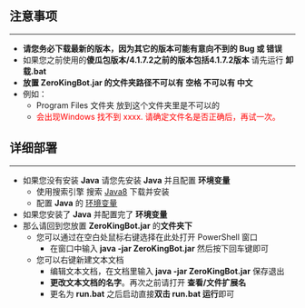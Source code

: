 注意事项
---
---
- **请您务必下载最新的版本，因为其它的版本可能有意向不到的 Bug 或 错误**
- 如果您之前使用的**傻瓜包版本/4.1.7.2之前的版本包括4.1.7.2版本** 请先运行 **卸载.bat**
- **放置 ZeroKingBot.jar 的文件夹路径不可以有 空格 不可以有 中文**
- 例如：
  - Program Files 文件夹 放到这个文件夹里是不可以的
  - <font color="red">会出现Windows 找不到 xxxx. 请确定文件名是否正确后，再试一次。</font>

详细部署
---
---
- 如果您没有安装 **Java** 请您先安装 **Java** 并且配置 **环境变量**
  - 使用搜索引擎 搜索 [Java8](https://www.java.com/zh-CN/) 下载并安装
  - 配置 **Java** 的 [环境变量](https://b23.tv/tnLP86i)
- 如果您安装了 **Java** 并配置完了 **环境变量**
- 那么请回到您放置 **ZeroKingBot.jar** 的**文件夹下**
  - 您可以通过在空白处鼠标右键选择在此处打开 PowerShell 窗口 
    - 在窗口中输入 **java -jar ZeroKingBot.jar** 然后按下回车键即可
  - 您可以右键新建文本文档
    - 编辑文本文档，在文档里输入 **java -jar ZeroKingBot.jar** 保存退出
    - **更改文本文档的名字**。再次之前请打开 **查看/文件扩展名**
    - 更名为 **run.bat** 之后启动直接**双击 run.bat 运行**即可